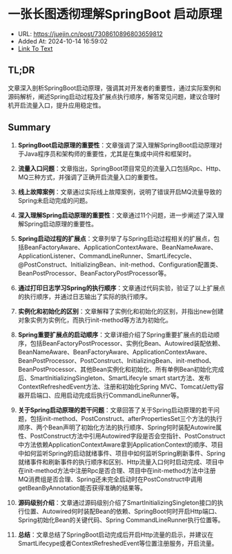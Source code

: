 # 一张长图透彻理解SpringBoot 启动原理
- URL: https://juejin.cn/post/7308610896803659812
- Added At: 2024-10-14 16:59:02
- [Link To Text](2024-10-14-一张长图透彻理解springboot-启动原理_raw.md)

## TL;DR
文章深入剖析SpringBoot启动原理，强调其对开发者的重要性，通过实际案例和源码解析，阐述Spring启动过程及扩展点执行顺序，解答常见问题，建议合理时机开启流量入口，提升应用稳定性。

## Summary
1. **SpringBoot启动原理的重要性**：文章强调了深入理解SpringBoot启动原理对于Java程序员和架构师的重要性，尤其是在集成中间件和框架时。

2. **流量入口问题**：文章指出，SpringBoot项目常见的流量入口包括Rpc、Http、MQ三种方式，并强调了正确开启流量入口的重要性。

3. **线上故障案例**：文章通过实际线上故障案例，说明了错误开启MQ流量导致的Spring未启动完成的问题。

4. **深入理解Spring启动原理的重要性**：文章通过11个问题，进一步阐述了深入理解Spring启动原理的重要性。

5. **Spring启动过程的扩展点**：文章列举了与Spring启动过程相关的扩展点，包括BeanFactoryAware、ApplicationContextAware、BeanNameAware、ApplicationListener、CommandLineRunner、SmartLifecycle、@PostConstruct、InitializingBean、init-method、Configuration配置类、BeanPostProcessor、BeanFactoryPostProcessor等。

6. **通过打印日志学习Spring的执行顺序**：文章通过代码实验，验证了以上扩展点的执行顺序，并通过日志输出了实际的执行顺序。

7. **实例化和初始化的区别**：文章解释了实例化和初始化的区别，并指出new创建对象实例为实例化，而执行init-method等方法为初始化。

8. **Spring重要扩展点的启动顺序**：文章详细介绍了Spring重要扩展点的启动顺序，包括BeanFactoryPostProcessor、实例化Bean、Autowired装配依赖、BeanNameAware、BeanFactoryAware、ApplicationContextAware、BeanPostProcessor、PostConstruct、InitializingBean、init-method、BeanPostProcessor、其他Bean实例化和初始化、所有单例Bean初始化完成后、SmartInitializingSingleton、SmartLifecyle smart start方法、发布ContextRefreshedEvent方法、注册和初始化Spring MVC、Tomcat/Jetty容器开启端口、应用启动完成后执行CommandLineRunner等。

9. **关于Spring启动原理的若干问题**：文章回答了关于Spring启动原理的若干问题，包括init-method、PostConstruct、afterPropertiesSet三个方法的执行顺序、两个Bean声明了初始化方法的执行顺序、Spring何时装配Autowire属性、PostConstruct方法中引用Autowired字段是否会空指针、PostConstruct中方法依赖ApplicationContextAware拿到ApplicationContext的顺序、项目中如何监听Spring的启动就绪事件、项目中如何监听Spring刷新事件、Spring就绪事件和刷新事件的执行顺序和区别、Http流量入口何时启动完成、项目中在init-method方法中注册Rpc是否合理、项目中在init-method方法中注册MQ消费组是否合理、Spring还未完全启动时在PostConstruct中调用getBeanByAnnotation能否获得准确的结果等。

10. **源码级别介绍**：文章通过源码级别介绍了SmartInitializingSingleton接口的执行位置、Autowired何时装配Bean的依赖、SpringBoot何时开启Http端口、Spring初始化Bean的关键代码、Spring CommandLineRunner执行位置等。

11. **总结**：文章总结了SpringBoot启动完成后开启Http流量的启示，并建议在SmartLifecype或者ContextRefreshedEvent等位置注册服务，开启流量。
